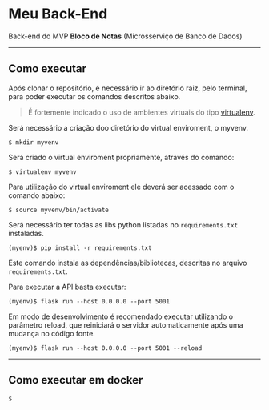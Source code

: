 # Meu Back-End

Back-end do MVP **Bloco de Notas** (Microsserviço de Banco de Dados)

---
## Como executar

Após clonar o repositório, é necessário ir ao diretório raiz, pelo terminal, para poder executar os comandos descritos abaixo.

> É fortemente indicado o uso de ambientes virtuais do tipo [virtualenv](https://virtualenv.pypa.io/en/latest/installation.html).


Será necessário a criação doo diretório do virtual enviroment, o myvenv.

```
$ mkdir myvenv
```

Será criado o virtual enviroment propriamente, através do comando:

```
$ virtualenv myvenv
```

Para utilização do virtual enviroment ele deverá ser acessado com o comando abaixo:

```
$ source myvenv/bin/activate
```

Será necessário ter todas as libs python listadas no `requirements.txt` instaladas.

```
(myenv)$ pip install -r requirements.txt
```

Este comando instala as dependências/bibliotecas, descritas no arquivo `requirements.txt`.

Para executar a API  basta executar:

```
(myenv)$ flask run --host 0.0.0.0 --port 5001
```

Em modo de desenvolvimento é recomendado executar utilizando o parâmetro reload, que reiniciará o servidor automaticamente após uma mudança no código fonte. 

```
(myenv)$ flask run --host 0.0.0.0 --port 5001 --reload
```
---
## Como executar em docker

```
$ 
```
